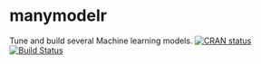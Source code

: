 # manymodelr
Tune and build several Machine learning models.
 [![CRAN status](https://www.r-pkg.org/badges/version/manymodelr)](https://cran.r-project.org/package=manymodelr)
[![Build Status](https://travis-ci.org/Nelson-Gon/manymodelr.png)](https://travis-ci.org/Nelson-Gon/manymodelr)
